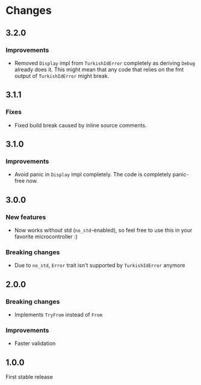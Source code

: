 # Changes

## 3.2.0

### Improvements

- Removed `Display` impl from `TurkishIdError` completely as deriving `Debug` already does it.
  This might mean that any code that relies on the fmt output of `TurkishIdError` might break.

## 3.1.1

### Fixes

- Fixed build break caused by inline source comments.

## 3.1.0

### Improvements

- Avoid panic in `Display` impl completely. The code is completely panic-free now.

## 3.0.0

### New features

- Now works without std (`no_std`-enabled), so feel free to use this in your favorite microcontroller :)

### Breaking changes

- Due to `no_std`, `Error` trait isn't supported by `TurkishIdError` anymore

## 2.0.0

### Breaking changes

- Implements `TryFrom` instead of `From`

### Improvements

- Faster validation

## 1.0.0

First stable release
